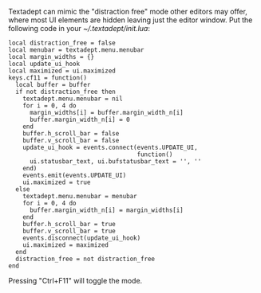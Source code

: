 Textadept can mimic the "distraction free" mode other editors may offer, where
most UI elements are hidden leaving just the editor window. Put the following
code in your *~/.textadept/init.lua*:

    local distraction_free = false
    local menubar = textadept.menu.menubar
    local margin_widths = {}
    local update_ui_hook
    local maximized = ui.maximized
    keys.cf11 = function()
      local buffer = buffer
      if not distraction_free then
        textadept.menu.menubar = nil
        for i = 0, 4 do
          margin_widths[i] = buffer.margin_width_n[i]
          buffer.margin_width_n[i] = 0
        end
        buffer.h_scroll_bar = false
        buffer.v_scroll_bar = false
        update_ui_hook = events.connect(events.UPDATE_UI,
                                        function()
          ui.statusbar_text, ui.bufstatusbar_text = '', ''
        end)
        events.emit(events.UPDATE_UI)
        ui.maximized = true
      else
        textadept.menu.menubar = menubar
        for i = 0, 4 do
          buffer.margin_width_n[i] = margin_widths[i]
        end
        buffer.h_scroll_bar = true
        buffer.v_scroll_bar = true
        events.disconnect(update_ui_hook)
        ui.maximized = maximized
      end
      distraction_free = not distraction_free
    end

Pressing "Ctrl+F11" will toggle the mode.
